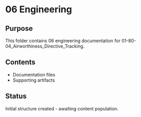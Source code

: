 # 06 Engineering

## Purpose
This folder contains 06 engineering documentation for 01-80-04_Airworthiness_Directive_Tracking.

## Contents
- Documentation files
- Supporting artifacts

## Status
Initial structure created - awaiting content population.
